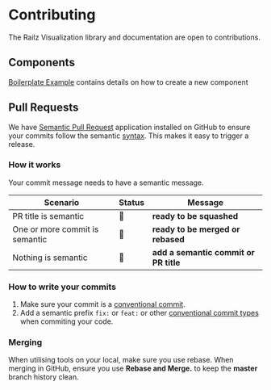 # Contributing

The Railz Visualization library and documentation are open to contributions.

## Components

[Boilerplate Example](https://github.com/railz-ai/railz-visualizations/blob/master/BOILERPLATE_COMPONENT.md) contains details on how to create a new component

## Pull Requests

We have [Semantic Pull Request](https://github.com/probot/semantic-pull-requests) application installed on GitHub to ensure your commits follow the semantic [syntax](https://www.conventionalcommits.org/en/v1.0.0/#commit-message-with-description-and-breaking-change-footer).
This makes it easy to trigger a release.

### How it works

Your commit message needs to have a semantic message.

| Scenario                             | Status | Message                               |
| ------------------------------------ | ------ | -----------------------------------   |
| PR title is semantic                 | 💚     | **ready to be squashed**              |
| One or more commit is semantic       | 💚     | **ready to be merged or rebased**     |
| Nothing is semantic                  | 💛     | **add a semantic commit or PR title** |

### How to write your commits

1. Make sure your commit is a [conventional commit](https://www.conventionalcommits.org/en/v1.0.0/#examples).
2. Add a semantic prefix `fix:` or `feat:` or other [conventional commit types](https://github.com/commitizen/conventional-commit-types/blob/master/index.json) when commiting your code.

### Merging
When utilising tools on your local, make sure you use rebase. When merging in GitHub, ensure you use **Rebase and Merge.** to keep the **master** branch history clean.